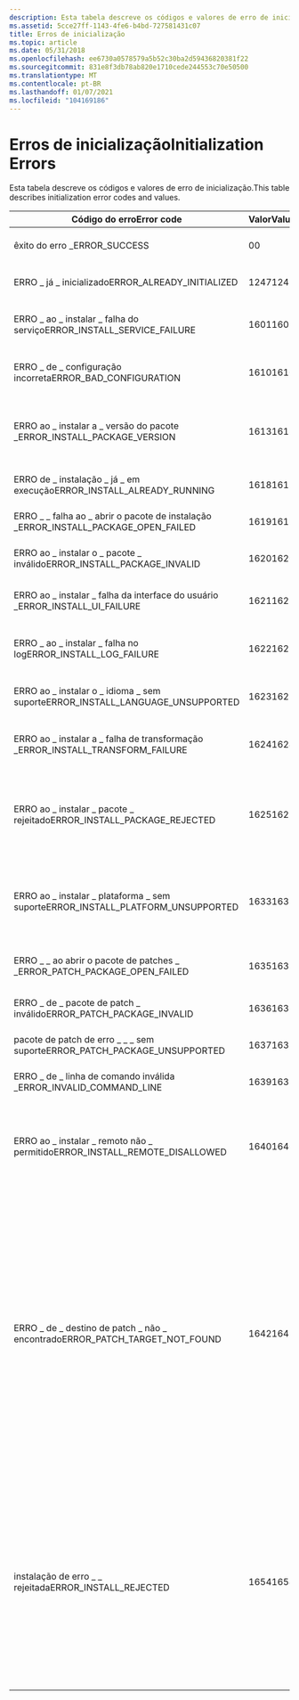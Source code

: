 ```yaml
---
description: Esta tabela descreve os códigos e valores de erro de inicialização.
ms.assetid: 5cce27ff-1143-4fe6-b4bd-727581431c07
title: Erros de inicialização
ms.topic: article
ms.date: 05/31/2018
ms.openlocfilehash: ee6730a0578579a5b52c30ba2d59436820381f22
ms.sourcegitcommit: 831e8f3db78ab820e1710cede244553c70e50500
ms.translationtype: MT
ms.contentlocale: pt-BR
ms.lasthandoff: 01/07/2021
ms.locfileid: "104169186"
---
```

# <a name="initialization-errors"></a><span data-ttu-id="e623f-103">Erros de inicialização</span><span class="sxs-lookup"><span data-stu-id="e623f-103">Initialization Errors</span></span>

<span data-ttu-id="e623f-104">Esta tabela descreve os códigos e valores de erro de inicialização.</span><span class="sxs-lookup"><span data-stu-id="e623f-104">This table describes initialization error codes and values.</span></span>



| <span data-ttu-id="e623f-105">Código do erro</span><span class="sxs-lookup"><span data-stu-id="e623f-105">Error code</span></span>                            | <span data-ttu-id="e623f-106">Valor</span><span class="sxs-lookup"><span data-stu-id="e623f-106">Value</span></span> | <span data-ttu-id="e623f-107">Erro</span><span class="sxs-lookup"><span data-stu-id="e623f-107">Error</span></span>                                                                                                                                                                                                                                                                         |
|---------------------------------------|-------|-------------------------------------------------------------------------------------------------------------------------------------------------------------------------------------------------------------------------------------------------------------------------------|
| <span data-ttu-id="e623f-108">êxito do erro \_</span><span class="sxs-lookup"><span data-stu-id="e623f-108">ERROR\_SUCCESS</span></span>                        | <span data-ttu-id="e623f-109">0</span><span class="sxs-lookup"><span data-stu-id="e623f-109">0</span></span>     | <span data-ttu-id="e623f-110">Inicialização concluída</span><span class="sxs-lookup"><span data-stu-id="e623f-110">Initialization complete</span></span>                                                                                                                                                                                                                                                       |
| <span data-ttu-id="e623f-111">ERRO \_ já \_ inicializado</span><span class="sxs-lookup"><span data-stu-id="e623f-111">ERROR\_ALREADY\_INITIALIZED</span></span>           | <span data-ttu-id="e623f-112">1247</span><span class="sxs-lookup"><span data-stu-id="e623f-112">1247</span></span>  | <span data-ttu-id="e623f-113">O instalador já foi inicializado</span><span class="sxs-lookup"><span data-stu-id="e623f-113">The installer is already initialized</span></span>                                                                                                                                                                                                                                          |
| <span data-ttu-id="e623f-114">ERRO \_ ao \_ instalar \_ falha do serviço</span><span class="sxs-lookup"><span data-stu-id="e623f-114">ERROR\_INSTALL\_SERVICE\_FAILURE</span></span>      | <span data-ttu-id="e623f-115">1601</span><span class="sxs-lookup"><span data-stu-id="e623f-115">1601</span></span>  | <span data-ttu-id="e623f-116">Não foi possível acessar o servidor de instalação</span><span class="sxs-lookup"><span data-stu-id="e623f-116">Install server could not be accessed</span></span>                                                                                                                                                                                                                                          |
| <span data-ttu-id="e623f-117">ERRO \_ de \_ configuração incorreta</span><span class="sxs-lookup"><span data-stu-id="e623f-117">ERROR\_BAD\_CONFIGURATION</span></span>             | <span data-ttu-id="e623f-118">1610</span><span class="sxs-lookup"><span data-stu-id="e623f-118">1610</span></span>  | <span data-ttu-id="e623f-119">Os dados de configuração estão corrompidos</span><span class="sxs-lookup"><span data-stu-id="e623f-119">Configuration data is corrupt</span></span>                                                                                                                                                                                                                                                 |
| <span data-ttu-id="e623f-120">ERRO ao \_ instalar a \_ versão do pacote \_</span><span class="sxs-lookup"><span data-stu-id="e623f-120">ERROR\_INSTALL\_PACKAGE\_VERSION</span></span>      | <span data-ttu-id="e623f-121">1613</span><span class="sxs-lookup"><span data-stu-id="e623f-121">1613</span></span>  | <span data-ttu-id="e623f-122">A versão do instalador não dá suporte ao formato de banco de dados</span><span class="sxs-lookup"><span data-stu-id="e623f-122">Installer version does not support database format</span></span>                                                                                                                                                                                                                            |
| <span data-ttu-id="e623f-123">ERRO de \_ instalação \_ já \_ em execução</span><span class="sxs-lookup"><span data-stu-id="e623f-123">ERROR\_INSTALL\_ALREADY\_RUNNING</span></span>      | <span data-ttu-id="e623f-124">1618</span><span class="sxs-lookup"><span data-stu-id="e623f-124">1618</span></span>  | <span data-ttu-id="e623f-125">Uma instalação já está em andamento</span><span class="sxs-lookup"><span data-stu-id="e623f-125">An installation is already in progress</span></span>                                                                                                                                                                                                                                        |
| <span data-ttu-id="e623f-126">ERRO \_ \_ falha ao \_ abrir o pacote de instalação \_</span><span class="sxs-lookup"><span data-stu-id="e623f-126">ERROR\_INSTALL\_PACKAGE\_OPEN\_FAILED</span></span> | <span data-ttu-id="e623f-127">1619</span><span class="sxs-lookup"><span data-stu-id="e623f-127">1619</span></span>  | <span data-ttu-id="e623f-128">Não foi possível abrir o banco de dados</span><span class="sxs-lookup"><span data-stu-id="e623f-128">Database could not be opened</span></span>                                                                                                                                                                                                                                                  |
| <span data-ttu-id="e623f-129">ERRO ao \_ instalar o \_ pacote \_ inválido</span><span class="sxs-lookup"><span data-stu-id="e623f-129">ERROR\_INSTALL\_PACKAGE\_INVALID</span></span>      | <span data-ttu-id="e623f-130">1620</span><span class="sxs-lookup"><span data-stu-id="e623f-130">1620</span></span>  | <span data-ttu-id="e623f-131">Banco de dados incompatível</span><span class="sxs-lookup"><span data-stu-id="e623f-131">Incompatible database</span></span>                                                                                                                                                                                                                                                         |
| <span data-ttu-id="e623f-132">ERRO ao \_ instalar \_ falha da interface do usuário \_</span><span class="sxs-lookup"><span data-stu-id="e623f-132">ERROR\_INSTALL\_UI\_FAILURE</span></span>           | <span data-ttu-id="e623f-133">1621</span><span class="sxs-lookup"><span data-stu-id="e623f-133">1621</span></span>  | <span data-ttu-id="e623f-134">Não foi possível inicializar a interface do manipulador</span><span class="sxs-lookup"><span data-stu-id="e623f-134">Could not initialize handler interface</span></span>                                                                                                                                                                                                                                        |
| <span data-ttu-id="e623f-135">ERRO \_ ao \_ instalar \_ falha no log</span><span class="sxs-lookup"><span data-stu-id="e623f-135">ERROR\_INSTALL\_LOG\_FAILURE</span></span>          | <span data-ttu-id="e623f-136">1622</span><span class="sxs-lookup"><span data-stu-id="e623f-136">1622</span></span>  | <span data-ttu-id="e623f-137">Não foi possível abrir o arquivo de log no modo solicitado</span><span class="sxs-lookup"><span data-stu-id="e623f-137">Could not open log file in requested mode</span></span>                                                                                                                                                                                                                                     |
| <span data-ttu-id="e623f-138">ERRO ao \_ instalar o \_ idioma \_ sem suporte</span><span class="sxs-lookup"><span data-stu-id="e623f-138">ERROR\_INSTALL\_LANGUAGE\_UNSUPPORTED</span></span> | <span data-ttu-id="e623f-139">1623</span><span class="sxs-lookup"><span data-stu-id="e623f-139">1623</span></span>  | <span data-ttu-id="e623f-140">Não foi possível encontrar nenhum idioma aceitável</span><span class="sxs-lookup"><span data-stu-id="e623f-140">No acceptable language could be found</span></span>                                                                                                                                                                                                                                         |
| <span data-ttu-id="e623f-141">ERRO ao \_ instalar a \_ falha de transformação \_</span><span class="sxs-lookup"><span data-stu-id="e623f-141">ERROR\_INSTALL\_TRANSFORM\_FAILURE</span></span>    | <span data-ttu-id="e623f-142">1624</span><span class="sxs-lookup"><span data-stu-id="e623f-142">1624</span></span>  | <span data-ttu-id="e623f-143">Falha ao mesclar a transformação do banco de dados</span><span class="sxs-lookup"><span data-stu-id="e623f-143">Database transform failed to merge</span></span>                                                                                                                                                                                                                                            |
| <span data-ttu-id="e623f-144">ERRO ao \_ instalar \_ pacote \_ rejeitado</span><span class="sxs-lookup"><span data-stu-id="e623f-144">ERROR\_INSTALL\_PACKAGE\_REJECTED</span></span>     | <span data-ttu-id="e623f-145">1625</span><span class="sxs-lookup"><span data-stu-id="e623f-145">1625</span></span>  | <span data-ttu-id="e623f-146">Essa instalação é proibida pela política do sistema.</span><span class="sxs-lookup"><span data-stu-id="e623f-146">This installation is forbidden by system policy.</span></span> <span data-ttu-id="e623f-147">Entre em contato com o administrador do sistema.</span><span class="sxs-lookup"><span data-stu-id="e623f-147">Contact your system administrator.</span></span>                                                                                                                                                                                           |
| <span data-ttu-id="e623f-148">ERRO ao \_ instalar \_ plataforma \_ sem suporte</span><span class="sxs-lookup"><span data-stu-id="e623f-148">ERROR\_INSTALL\_PLATFORM\_UNSUPPORTED</span></span> | <span data-ttu-id="e623f-149">1633</span><span class="sxs-lookup"><span data-stu-id="e623f-149">1633</span></span>  | <span data-ttu-id="e623f-150">Não há suporte para a plataforma especificada pela propriedade de [**Resumo do modelo**](template-summary.md) .</span><span class="sxs-lookup"><span data-stu-id="e623f-150">The platform specified by the [**Template Summary**](template-summary.md) property is not supported.</span></span>                                                                                                                                                                         |
| <span data-ttu-id="e623f-151">ERRO \_ \_ ao abrir o pacote de patches \_ \_</span><span class="sxs-lookup"><span data-stu-id="e623f-151">ERROR\_PATCH\_PACKAGE\_OPEN\_FAILED</span></span>   | <span data-ttu-id="e623f-152">1635</span><span class="sxs-lookup"><span data-stu-id="e623f-152">1635</span></span>  | <span data-ttu-id="e623f-153">Não foi possível abrir o pacote de patch</span><span class="sxs-lookup"><span data-stu-id="e623f-153">Patch package could not be opened</span></span>                                                                                                                                                                                                                                             |
| <span data-ttu-id="e623f-154">ERRO \_ de \_ pacote de patch \_ inválido</span><span class="sxs-lookup"><span data-stu-id="e623f-154">ERROR\_PATCH\_PACKAGE\_INVALID</span></span>        | <span data-ttu-id="e623f-155">1636</span><span class="sxs-lookup"><span data-stu-id="e623f-155">1636</span></span>  | <span data-ttu-id="e623f-156">Pacote de patch inválido.</span><span class="sxs-lookup"><span data-stu-id="e623f-156">Patch package invalid.</span></span>                                                                                                                                                                                                                                                        |
| <span data-ttu-id="e623f-157">pacote de patch de erro \_ \_ \_ sem suporte</span><span class="sxs-lookup"><span data-stu-id="e623f-157">ERROR\_PATCH\_PACKAGE\_UNSUPPORTED</span></span>    | <span data-ttu-id="e623f-158">1637</span><span class="sxs-lookup"><span data-stu-id="e623f-158">1637</span></span>  | <span data-ttu-id="e623f-159">Pacote de patch sem suporte</span><span class="sxs-lookup"><span data-stu-id="e623f-159">Patch package unsupported</span></span>                                                                                                                                                                                                                                                     |
| <span data-ttu-id="e623f-160">ERRO \_ de \_ linha de comando inválida \_</span><span class="sxs-lookup"><span data-stu-id="e623f-160">ERROR\_INVALID\_COMMAND\_LINE</span></span>         | <span data-ttu-id="e623f-161">1639</span><span class="sxs-lookup"><span data-stu-id="e623f-161">1639</span></span>  | <span data-ttu-id="e623f-162">Sintaxe de linha de comando inválida</span><span class="sxs-lookup"><span data-stu-id="e623f-162">Invalid command line syntax</span></span>                                                                                                                                                                                                                                                   |
| <span data-ttu-id="e623f-163">ERRO ao \_ instalar \_ remoto não \_ permitido</span><span class="sxs-lookup"><span data-stu-id="e623f-163">ERROR\_INSTALL\_REMOTE\_DISALLOWED</span></span>    | <span data-ttu-id="e623f-164">1640</span><span class="sxs-lookup"><span data-stu-id="e623f-164">1640</span></span>  | <span data-ttu-id="e623f-165">A instalação de uma sessão de cliente dos serviços de terminal não é permitida para o usuário atual.</span><span class="sxs-lookup"><span data-stu-id="e623f-165">Installation from a Terminal Services client session not permitted for current user.</span></span>                                                                                                                                                                                          |
| <span data-ttu-id="e623f-166">ERRO \_ de \_ destino de patch \_ não \_ encontrado</span><span class="sxs-lookup"><span data-stu-id="e623f-166">ERROR\_PATCH\_TARGET\_NOT\_FOUND</span></span>      | <span data-ttu-id="e623f-167">1642</span><span class="sxs-lookup"><span data-stu-id="e623f-167">1642</span></span>  | <span data-ttu-id="e623f-168">O instalador não pode instalar o patch de atualização porque o programa que está sendo atualizado pode estar ausente ou o patch de atualização atualiza uma versão diferente do programa.</span><span class="sxs-lookup"><span data-stu-id="e623f-168">The installer cannot install the upgrade patch because the program being upgraded may be missing or the upgrade patch updates a different version of the program.</span></span> <span data-ttu-id="e623f-169">Verifique se o programa a ser atualizado existe no computador e se você tem o patch de atualização correto.</span><span class="sxs-lookup"><span data-stu-id="e623f-169">Verify that the program to be upgraded exists on your computer and that you have the correct upgrade patch.</span></span> |
| <span data-ttu-id="e623f-170">instalação de erro \_ \_ rejeitada</span><span class="sxs-lookup"><span data-stu-id="e623f-170">ERROR\_INSTALL\_REJECTED</span></span>              | <span data-ttu-id="e623f-171">1654</span><span class="sxs-lookup"><span data-stu-id="e623f-171">1654</span></span>  | <span data-ttu-id="e623f-172">O aplicativo que você está tentando executar não tem suporte nesta versão do Windows.</span><span class="sxs-lookup"><span data-stu-id="e623f-172">The app that you are trying to run is not supported on this version of Windows.</span></span> <span data-ttu-id="e623f-173">Um pacote Windows Installer, patch ou transformação que não foi assinado pela Microsoft não pode ser instalado em um computador ARM.</span><span class="sxs-lookup"><span data-stu-id="e623f-173">A Windows Installer package, patch, or transform that has not been signed by Microsoft cannot be installed on an ARM computer.</span></span>                                                                |



 

 

 



